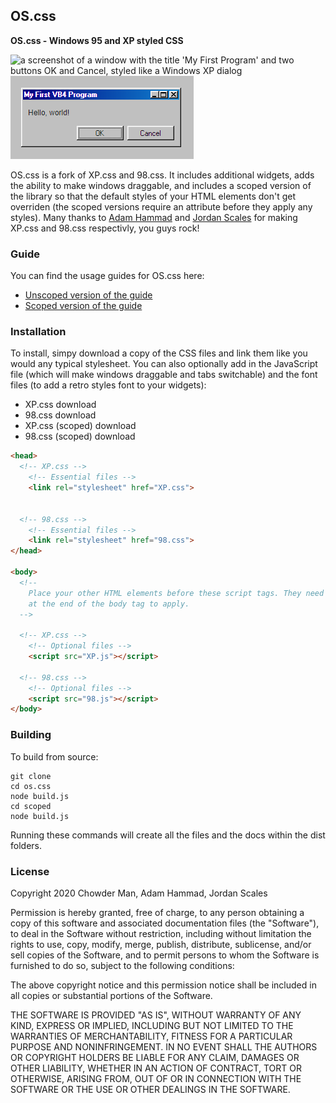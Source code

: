 ## OS.css

**OS.css - Windows 95 and XP styled CSS**

<img alt="a screenshot of a window with the title 'My First Program' and two buttons OK and Cancel, styled like a Windows XP dialog" src="https://github.com/botoxparty/XP.css/blob/main/docs/window.png?raw=true" height="133">

<img alt="a screenshot of a window with the title 'My First Program' and two buttons OK and Cancel, styled like a Windows 98 dialog" src="https://github.com/jdan/98.css/blob/main/docs/window.png?raw=true" height="133">

OS.css is a fork of XP.css and 98.css. It includes additional widgets, adds the ability to make windows draggable, and includes a scoped version of the library so that the default styles of your HTML elements don't get overriden (the scoped versions require an attribute before they apply any styles). Many thanks to [Adam Hammad](https://github.com/botoxparty) and [Jordan Scales](https://github.com/jdan) for making XP.css and 98.css respectivly, you guys rock!


### Guide

You can find the usage guides for OS.css here:

* [Unscoped version of the guide]()
* [Scoped version of the guide]()


### Installation

To install, simpy download a copy of the CSS files and link them like you would any typical stylesheet. You can also optionally add in the JavaScript file (which will make windows draggable and tabs switchable) and the font files (to add a retro styles font to your widgets):

* XP.css download
* 98.css download
* XP.css (scoped) download
* 98.css (scoped) download

```html
<head>
  <!-- XP.css -->
    <!-- Essential files -->
    <link rel="stylesheet" href="XP.css">


  <!-- 98.css -->
    <!-- Essential files -->
    <link rel="stylesheet" href="98.css">
</head>

<body>
  <!-- 
    Place your other HTML elements before these script tags. They need to be
    at the end of the body tag to apply.
  -->

  <!-- XP.css -->
    <!-- Optional files -->
    <script src="XP.js"></script>

  <!-- 98.css -->
    <!-- Optional files -->
    <script src="98.js"></script>
</body>
```

### Building

To build from source:

```
git clone 
cd os.css
node build.js
cd scoped
node build.js
```

Running these commands will create all the files and the docs within the dist folders.


### License

Copyright 2020 Chowder Man, Adam Hammad, Jordan Scales

Permission is hereby granted, free of charge, to any person obtaining a copy of this software and associated documentation files (the "Software"), to deal in the Software without restriction, including without limitation the rights to use, copy, modify, merge, publish, distribute, sublicense, and/or sell copies of the Software, and to permit persons to whom the Software is furnished to do so, subject to the following conditions:

The above copyright notice and this permission notice shall be included in all copies or substantial portions of the Software.

THE SOFTWARE IS PROVIDED "AS IS", WITHOUT WARRANTY OF ANY KIND, EXPRESS OR IMPLIED, INCLUDING BUT NOT LIMITED TO THE WARRANTIES OF MERCHANTABILITY, FITNESS FOR A PARTICULAR PURPOSE AND NONINFRINGEMENT. IN NO EVENT SHALL THE AUTHORS OR COPYRIGHT HOLDERS BE LIABLE FOR ANY CLAIM, DAMAGES OR OTHER LIABILITY, WHETHER IN AN ACTION OF CONTRACT, TORT OR OTHERWISE, ARISING FROM, OUT OF OR IN CONNECTION WITH THE SOFTWARE OR THE USE OR OTHER DEALINGS IN THE SOFTWARE.

